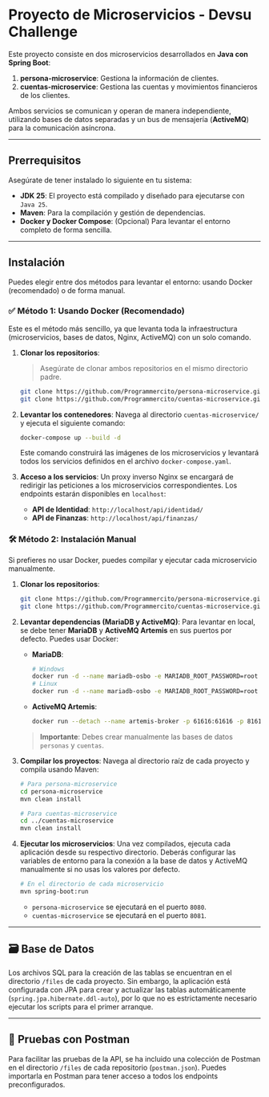 # Proyecto de Microservicios - Devsu Challenge

Este proyecto consiste en dos microservicios desarrollados en **Java con Spring Boot**:

1.  **persona-microservice**: Gestiona la información de clientes.
2.  **cuentas-microservice**: Gestiona las cuentas y movimientos financieros de los clientes.

Ambos servicios se comunican y operan de manera independiente, utilizando bases de datos separadas y un bus de mensajería (**ActiveMQ**) para la comunicación asíncrona.

---

## Prerrequisitos

Asegúrate de tener instalado lo siguiente en tu sistema:

- **JDK 25**: El proyecto está compilado y diseñado para ejecutarse con `Java 25`.
- **Maven**: Para la compilación y gestión de dependencias.
- **Docker y Docker Compose**: (Opcional) Para levantar el entorno completo de forma sencilla.

---

## Instalación

Puedes elegir entre dos métodos para levantar el entorno: usando Docker (recomendado) o de forma manual.

### ✅ Método 1: Usando Docker (Recomendado)

Este es el método más sencillo, ya que levanta toda la infraestructura (microservicios, bases de datos, Nginx, ActiveMQ) con un solo comando.

1.  **Clonar los repositorios**:
    > Asegúrate de clonar ambos repositorios en el mismo directorio padre.

    ```bash
    git clone https://github.com/Programmercito/persona-microservice.git
    git clone https://github.com/Programmercito/cuentas-microservice.git
    ```

2.  **Levantar los contenedores**:
    Navega al directorio `cuentas-microservice/` y ejecuta el siguiente comando:

    ```bash
    docker-compose up --build -d
    ```

    Este comando construirá las imágenes de los microservicios y levantará todos los servicios definidos en el archivo `docker-compose.yaml`.

3.  **Acceso a los servicios**:
    Un proxy inverso Nginx se encargará de redirigir las peticiones a los microservicios correspondientes. Los endpoints estarán disponibles en `localhost`:
    - **API de Identidad**: `http://localhost/api/identidad/`
    - **API de Finanzas**: `http://localhost/api/finanzas/`

### 🛠️ Método 2: Instalación Manual

Si prefieres no usar Docker, puedes compilar y ejecutar cada microservicio manualmente.

1.  **Clonar los repositorios**:

    ```bash
    git clone https://github.com/Programmercito/persona-microservice.git && cd persona-microservice
    git clone https://github.com/Programmercito/cuentas-microservice.git && cd ../cuentas-microservice
    ```

2.  **Levantar dependencias (MariaDB y ActiveMQ)**:
    Para levantar en local, se debe tener **MariaDB** y **ActiveMQ Artemis** en sus puertos por defecto. Puedes usar Docker:

    - **MariaDB**:
      ```bash
      # Windows
      docker run -d --name mariadb-osbo -e MARIADB_ROOT_PASSWORD=root -v c:/opt/osbo:/var/lib/mysql -p 3306:3306 mariadb:latest
      # Linux
      docker run -d --name mariadb-osbo -e MARIADB_ROOT_PASSWORD=root -v /opt/osbo:/var/lib/mysql -p 3306:3306 mariadb:latest
      ```
    - **ActiveMQ Artemis**:
      ```bash
      docker run --detach --name artemis-broker -p 61616:61616 -p 8161:8161 -e ARTEMIS_USERNAME=artemis -e ARTEMIS_PASSWORD=artemis --rm apache/activemq-artemis:latest-alpine
      ```
    > **Importante**: Debes crear manualmente las bases de datos `personas` y `cuentas`.

3.  **Compilar los proyectos**:
    Navega al directorio raíz de cada proyecto y compila usando Maven:

    ```bash
    # Para persona-microservice
    cd persona-microservice
    mvn clean install
    
    # Para cuentas-microservice
    cd ../cuentas-microservice
    mvn clean install
    ```

4.  **Ejecutar los microservicios**:
    Una vez compilados, ejecuta cada aplicación desde su respectivo directorio. Deberás configurar las variables de entorno para la conexión a la base de datos y ActiveMQ manualmente si no usas los valores por defecto.
    
    ```bash
    # En el directorio de cada microservicio
    mvn spring-boot:run
    ```
    - `persona-microservice` se ejecutará en el puerto `8080`.
    - `cuentas-microservice` se ejecutará en el puerto `8081`.

---

## 🗃️ Base de Datos

Los archivos SQL para la creación de las tablas se encuentran en el directorio `/files` de cada proyecto. Sin embargo, la aplicación está configurada con JPA para crear y actualizar las tablas automáticamente (`spring.jpa.hibernate.ddl-auto`), por lo que no es estrictamente necesario ejecutar los scripts para el primer arranque.

---

## 🧪 Pruebas con Postman

Para facilitar las pruebas de la API, se ha incluido una colección de Postman en el directorio `/files` de cada repositorio (`postman.json`). Puedes importarla en Postman para tener acceso a todos los endpoints preconfigurados.
